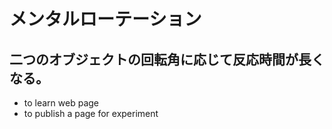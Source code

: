 # メンタルローテーション
## 二つのオブジェクトの回転角に応じて反応時間が長くなる。
* to learn web page
* to publish a page for experiment
